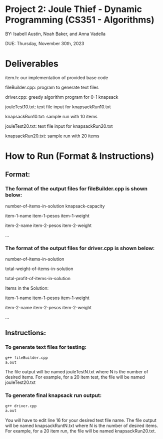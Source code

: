 # Project 2: Joule Thief - Dynamic Programming (CS351 - Algorithms)
BY: Isabell Austin, Noah Baker, and Anna Vadella

DUE: Thursday, November 30th, 2023

# Deliverables
item.h: our implementation of provided base code

fileBuilder.cpp: program to generate text files

driver.cpp: greedy algorithm program for 0-1 knapsack

jouleTest10.txt: text file input for knapsackRun10.txt

knapsackRun10.txt: sample run with 10 items

jouleTest20.txt: text file input for knapsackRun20.txt

knapsackRun20.txt: sample run with 20 items

# How to Run (Format & Instructions)
## Format:
### The format of the output files for fileBuilder.cpp is shown below:

number-of-items-in-solution knapsack-capacity

item-1-name item-1-pesos item-1-weight

item-2-name item-2-pesos item-2-weight

...

### The format of the output files for driver.cpp is shown below:

number-of-items-in-solution

total-weight-of-items-in-solution

total-profit-of-items-in-solution


Items in the Solution:

item-1-name item-1-pesos item-1-weight

item-2-name item-2-pesos item-2-weight

...

## Instructions:
### To generate text files for testing:
```bash
g++ fileBuilder.cpp
a.out
```
The file output will be named jouleTestN.txt where N is the number of desired items.
For example, for a 20 item test, the file will be named jouleTest20.txt


### To generate final knapsack run output:
```bash
g++ driver.cpp
a.out
```
You will have to edit line 16 for your desired test file name.
The file output will be named knapsackRuntN.txt where N is the number of desired items.
For example, for a 20 item run, the file will be named knapsackRun20.txt.